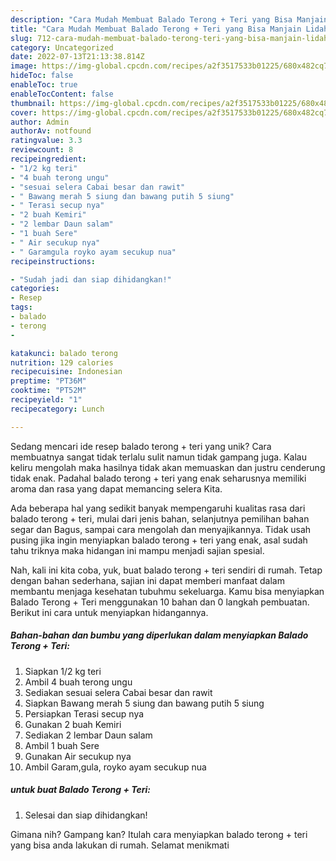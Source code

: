 ```yaml
---
description: "Cara Mudah Membuat Balado Terong + Teri yang Bisa Manjain Lidah"
title: "Cara Mudah Membuat Balado Terong + Teri yang Bisa Manjain Lidah"
slug: 712-cara-mudah-membuat-balado-terong-teri-yang-bisa-manjain-lidah
category: Uncategorized
date: 2022-07-13T21:13:38.814Z
image: https://img-global.cpcdn.com/recipes/a2f3517533b01225/680x482cq70/balado-terong-teri-foto-resep-utama.jpg
hideToc: false
enableToc: true
enableTocContent: false
thumbnail: https://img-global.cpcdn.com/recipes/a2f3517533b01225/680x482cq70/balado-terong-teri-foto-resep-utama.jpg
cover: https://img-global.cpcdn.com/recipes/a2f3517533b01225/680x482cq70/balado-terong-teri-foto-resep-utama.jpg
author: Admin
authorAv: notfound
ratingvalue: 3.3
reviewcount: 8
recipeingredient:
- "1/2 kg teri"
- "4 buah terong ungu"
- "sesuai selera Cabai besar dan rawit"
- " Bawang merah 5 siung dan bawang putih 5 siung"
- " Terasi secup nya"
- "2 buah Kemiri"
- "2 lembar Daun salam"
- "1 buah Sere"
- " Air secukup nya"
- " Garamgula royko ayam secukup nua"
recipeinstructions:

- "Sudah jadi dan siap dihidangkan!"
categories:
- Resep
tags:
- balado
- terong
- 

katakunci: balado terong  
nutrition: 129 calories
recipecuisine: Indonesian
preptime: "PT36M"
cooktime: "PT52M"
recipeyield: "1"
recipecategory: Lunch

---
```





Sedang mencari ide resep balado terong + teri yang unik? Cara membuatnya sangat tidak terlalu sulit namun tidak gampang juga. Kalau keliru mengolah maka hasilnya tidak akan memuaskan dan justru cenderung tidak enak. Padahal balado terong + teri yang enak seharusnya memiliki aroma dan rasa yang dapat memancing selera Kita.





Ada beberapa hal yang sedikit banyak mempengaruhi kualitas rasa dari balado terong + teri, mulai dari jenis bahan, selanjutnya pemilihan bahan segar dan Bagus, sampai cara mengolah dan menyajikannya. Tidak usah pusing jika ingin menyiapkan balado terong + teri yang enak,      asal sudah tahu triknya maka hidangan ini mampu menjadi sajian spesial.





















Nah, kali ini kita coba, yuk, buat balado terong + teri sendiri di rumah. Tetap dengan bahan sederhana, sajian ini dapat memberi manfaat dalam membantu menjaga kesehatan tubuhmu sekeluarga. Kamu bisa menyiapkan Balado Terong + Teri menggunakan 10 bahan dan 0 langkah pembuatan. Berikut ini cara untuk menyiapkan hidangannya.

<!--inarticleads1-->

##### Bahan-bahan dan bumbu yang diperlukan dalam menyiapkan Balado Terong + Teri:

1. Siapkan 1/2 kg teri
1. Ambil 4 buah terong ungu
1. Sediakan sesuai selera Cabai besar dan rawit
1. Siapkan  Bawang merah 5 siung dan bawang putih 5 siung
1. Persiapkan  Terasi secup nya
1. Gunakan 2 buah Kemiri
1. Sediakan 2 lembar Daun salam
1. Ambil 1 buah Sere
1. Gunakan  Air secukup nya
1. Ambil  Garam,gula, royko ayam secukup nua




<!--inarticleads2-->

#####  untuk buat Balado Terong + Teri:


1. Selesai dan siap dihidangkan!



Gimana nih? Gampang kan? Itulah cara menyiapkan balado terong + teri yang bisa anda lakukan di rumah. Selamat menikmati
